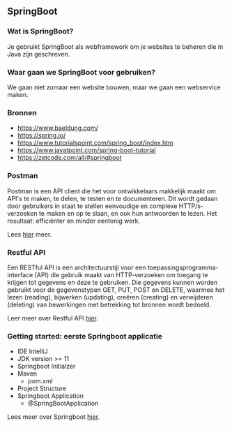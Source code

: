 ## SpringBoot

### Wat is SpringBoot?
Je gebruikt SpringBoot als webframework om je websites te beheren die in Java zijn geschreven.

### Waar gaan we SpringBoot voor gebruiken?
We gaan niet zomaar een website bouwen, maar we gaan een webservice maken.

### Bronnen

- https://www.baeldung.com/
- https://spring.io/
- https://www.tutorialspoint.com/spring_boot/index.htm
- https://www.javatpoint.com/spring-boot-tutorial
- https://zetcode.com/all/#springboot

### Postman

Postman is een API client die het voor ontwikkelaars makkelijk maakt om API's te maken, te delen, te testen en te documenteren. Dit wordt gedaan door gebruikers in staat te stellen eenvoudige en complexe HTTP/s-verzoeken te maken en op te slaan, en ook hun antwoorden te lezen. Het resultaat: efficiënter en minder eentonig werk.

Lees [hier](postman.md) meer.

### Restful API

Een RESTful API is een architectuurstijl voor een toepassingsprogramma-interface (API) die gebruik maakt van HTTP-verzoeken om toegang te krijgen tot gegevens en deze te gebruiken. Die gegevens kunnen worden gebruikt voor de gegevenstypen GET, PUT, POST en DELETE, waarmee het lezen (reading), bijwerken (updating), creëren (creating) en verwijderen (deleting) van bewerkingen met betrekking tot bronnen wordt bedoeld.

Leer meer over Restful API [hier](restful_api.md).

### Getting started: eerste Springboot applicatie

- IDE IntelliJ
- JDK version >= 11
- Springboot Initialzer
- Maven
    - pom.xml
- Project Structure
- Springboot Application
    - @SpringBootApplication

Lees meer over Springboot [hier](springboot.md).